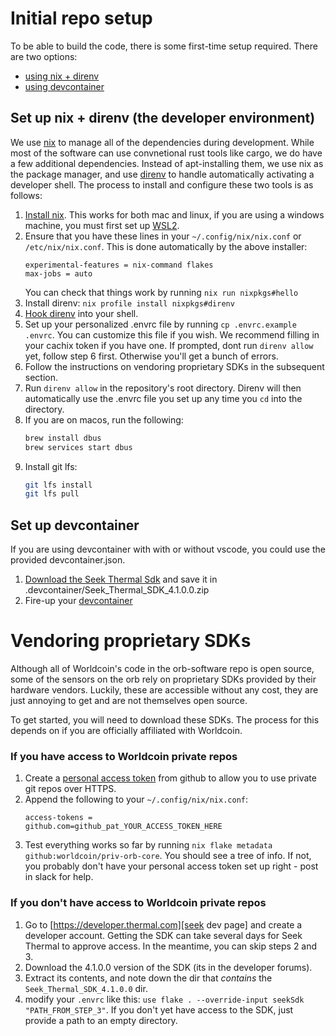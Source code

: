 # Initial repo setup

To be able to build the code, there is some first-time setup required. There are two options:
 - [using nix + direnv](#set-up-nix--direnv-the-developer-environment)
 - [using devcontainer](#set-up-devcontainer)

## Set up nix + direnv (the developer environment)

We use [nix][zero-to-nix] to manage all of the dependencies during development.
While most of the software can use convnetional rust tools like cargo, we do
have a few additional dependencies. Instead of apt-installing them, we use nix
as the package manager, and use [direnv][direnv] to handle automatically
activating a developer shell. The process to install and configure these two
tools is as follows:

1. [Install nix][install nix]. This works for both mac and linux, if you are
   using a windows machine, you must first set up [WSL2][WSL2].
2. Ensure that you have these lines in your `~/.config/nix/nix.conf` or
   `/etc/nix/nix.conf`. This is done automatically by the above installer: 
   ```
   experimental-features = nix-command flakes
   max-jobs = auto
   ```
   You can check that things work by running `nix run nixpkgs#hello`
3. Install direnv: `nix profile install nixpkgs#direnv`
4. [Hook direnv](https://direnv.net/docs/hook.html) into your shell.
5. Set up your personalized .envrc file by running `cp .envrc.example .envrc`.
   You can customize this file if you wish. We recommend filling in your cachix
   token if you have one. If prompted, dont run `direnv allow` yet, follow step
   6 first. Otherwise you'll get a bunch of errors.
6. Follow the instructions on vendoring proprietary SDKs in the subsequent
   section.
7. Run `direnv allow` in the repository's root directory. Direnv will then
   automatically use the .envrc file you set up any time you `cd` into the
   directory.
8. If you are on macos, run the following:
   ```bash
   brew install dbus
   brew services start dbus
   ```
9. Install git lfs:
   ```bash
   git lfs install
   git lfs pull
   ```

## Set up devcontainer

If you are using devcontainer with with or without vscode, you could use the provided devcontainer.json.

1. [Download the Seek Thermal Sdk](#vendoring-proprietary-sdks) and save it in .devcontainer/Seek_Thermal_SDK_4.1.0.0.zip
2. Fire-up your [devcontainer][vscode-devcontainer]

# Vendoring proprietary SDKs

Although all of Worldcoin's code in the orb-software repo is open source, some of the
sensors on the orb rely on proprietary SDKs provided by their hardware vendors.
Luckily, these are accessible without any cost, they are just annoying to get and
are not themselves open source.

To get started, you will need to download these SDKs. The process for this
depends on if you are officially affiliated with Worldcoin.

### If you have access to Worldcoin private repos

1. Create a [personal access token][pac] from github to allow you to use
   private git repos over HTTPS.
2. Append the following to your `~/.config/nix/nix.conf`:
   ```
   access-tokens =
   github.com=github_pat_YOUR_ACCESS_TOKEN_HERE
   ```
3. Test everything works so far by running `nix flake metadata
   github:worldcoin/priv-orb-core`. You should see a tree of info. If not, you
   probably don't have your personal access token set up right - post in slack
   for help.

### If you don't have access to Worldcoin private repos

1. Go to [https://developer.thermal.com][seek dev page] and create a developer
   account. Getting the SDK can take several days for Seek Thermal to approve
   access. In the meantime, you can skip steps 2 and 3.
2. Download the 4.1.0.0 version of the SDK (its in the developer forums).
3. Extract its contents, and note down the dir that *contains* the
   `Seek_Thermal_SDK_4.1.0.0` dir.
4. modify your `.envrc` like this: `use flake . --override-input seekSdk
   "PATH_FROM_STEP_3"`. If you don't yet have access to the SDK, just provide
   a path to an empty directory.

[WSL2]: https://learn.microsoft.com/en-us/windows/wsl/install
[direnv]: https://direnv.net/
[install nix]: https://zero-to-nix.com/start/install
[pac]: https://docs.github.com/en/authentication/keeping-your-account-and-data-secure/managing-your-personal-access-tokens#creating-a-fine-grained-personal-access-token
[seek dev page]: https://developer.thermal.com/
[zero-to-nix]: https://zero-to-nix.com
[vscode-devcontainer]: https://code.visualstudio.com/docs/devcontainers/containers

